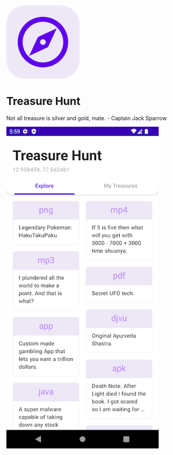 ![alt text](https://github.com/Singularity-Coder/Treasure-Hunt/blob/main/assets/logo192.png)
# Treasure Hunt
Not all treasure is silver and gold, mate. - Captain Jack Sparrow

![alt text](https://github.com/Singularity-Coder/Treasure-Hunt/blob/main/assets/ss1.png)
